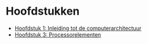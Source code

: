 # Hoofdstukken

- [Hoofdstuk 1: Inleiding tot de computerarchitectuur](/dutch/chapters/chapter1/)
- [Hoofdstuk 3: Processorelementen](/dutch/chapters/chapter3/)